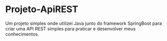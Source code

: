 # Projeto-ApiREST
Um projeto simples onde utilizei Java junto do framework SpringBoot para criar uma API REST simples para praticar e desenvolver meus conhecimentos.

